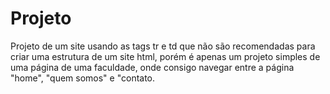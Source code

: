 # Projeto
Projeto de um site usando as tags tr e td que não são recomendadas para criar uma estrutura de um site html, porém é apenas um projeto simples de uma página de uma faculdade, onde consigo navegar entre a página "home", "quem somos" e "contato.
